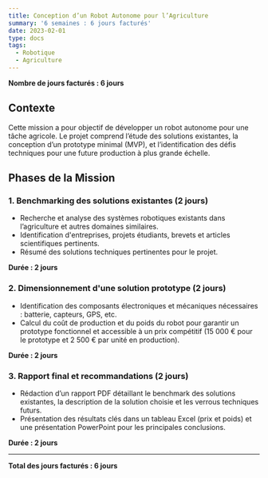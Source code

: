 ```yaml
---
title: Conception d’un Robot Autonome pour l’Agriculture
summary: '6 semaines : 6 jours facturés'
date: 2023-02-01
type: docs
tags:
  - Robotique
  - Agriculture
---
```


**Nombre de jours facturés : 6 jours**

## Contexte
Cette mission a pour objectif de développer un robot autonome pour une tâche agricole. Le projet comprend l’étude des solutions existantes, la conception d’un prototype minimal (MVP), et l’identification des défis techniques pour une future production à plus grande échelle.

## Phases de la Mission

### 1. Benchmarking des solutions existantes (2 jours)
- Recherche et analyse des systèmes robotiques existants dans l’agriculture et autres domaines similaires.
- Identification d'entreprises, projets étudiants, brevets et articles scientifiques pertinents.
- Résumé des solutions techniques pertinentes pour le projet.

**Durée : 2 jours**

### 2. Dimensionnement d'une solution prototype (2 jours)
- Identification des composants électroniques et mécaniques nécessaires : batterie, capteurs, GPS, etc.
- Calcul du coût de production et du poids du robot pour garantir un prototype fonctionnel et accessible à un prix compétitif (15 000 € pour le prototype et 2 500 € par unité en production).

**Durée : 2 jours**

### 3. Rapport final et recommandations (2 jours)
- Rédaction d’un rapport PDF détaillant le benchmark des solutions existantes, la description de la solution choisie et les verrous techniques futurs.
- Présentation des résultats clés dans un tableau Excel (prix et poids) et une présentation PowerPoint pour les principales conclusions.

**Durée : 2 jours**

---

**Total des jours facturés : 6 jours**
